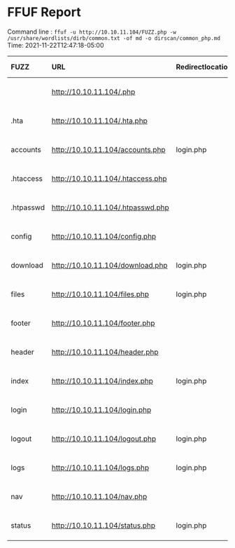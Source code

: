 # FFUF Report

  Command line : `ffuf -u http://10.10.11.104/FUZZ.php -w /usr/share/wordlists/dirb/common.txt -of md -o dirscan/common_php.md`
  Time: 2021-11-22T12:47:18-05:00

  | FUZZ | URL | Redirectlocation | Position | Status Code | Content Length | Content Words | Content Lines | Content Type | ResultFile |
  | :- | :-- | :--------------- | :---- | :------- | :---------- | :------------- | :------------ | :--------- | :----------- |
  |  | http://10.10.11.104/.php |  | 1 | 403 | 277 | 20 | 10 | text/html; charset=iso-8859-1 |  |
  | .hta | http://10.10.11.104/.hta.php |  | 11 | 403 | 277 | 20 | 10 | text/html; charset=iso-8859-1 |  |
  | accounts | http://10.10.11.104/accounts.php | login.php | 252 | 302 | 3994 | 1096 | 94 | text/html; charset=UTF-8 |  |
  | .htaccess | http://10.10.11.104/.htaccess.php |  | 12 | 403 | 277 | 20 | 10 | text/html; charset=iso-8859-1 |  |
  | .htpasswd | http://10.10.11.104/.htpasswd.php |  | 13 | 403 | 277 | 20 | 10 | text/html; charset=iso-8859-1 |  |
  | config | http://10.10.11.104/config.php |  | 994 | 200 | 0 | 1 | 1 | text/html; charset=UTF-8 |  |
  | download | http://10.10.11.104/download.php | login.php | 1340 | 302 | 0 | 1 | 1 | text/html; charset=UTF-8 |  |
  | files | http://10.10.11.104/files.php | login.php | 1605 | 302 | 4914 | 1531 | 113 | text/html; charset=UTF-8 |  |
  | footer | http://10.10.11.104/footer.php |  | 1652 | 200 | 217 | 10 | 6 | text/html; charset=UTF-8 |  |
  | header | http://10.10.11.104/header.php |  | 1877 | 200 | 980 | 183 | 21 | text/html; charset=UTF-8 |  |
  | index | http://10.10.11.104/index.php | login.php | 2017 | 302 | 2801 | 737 | 72 | text/html; charset=UTF-8 |  |
  | login | http://10.10.11.104/login.php |  | 2347 | 200 | 2224 | 486 | 54 | text/html; charset=UTF-8 |  |
  | logout | http://10.10.11.104/logout.php | login.php | 2362 | 302 | 0 | 1 | 1 | text/html; charset=UTF-8 |  |
  | logs | http://10.10.11.104/logs.php | login.php | 2363 | 302 | 0 | 1 | 1 | text/html; charset=UTF-8 |  |
  | nav | http://10.10.11.104/nav.php |  | 2646 | 200 | 1248 | 462 | 32 | text/html; charset=UTF-8 |  |
  | status | http://10.10.11.104/status.php | login.php | 3850 | 302 | 2968 | 749 | 75 | text/html; charset=UTF-8 |  |
  